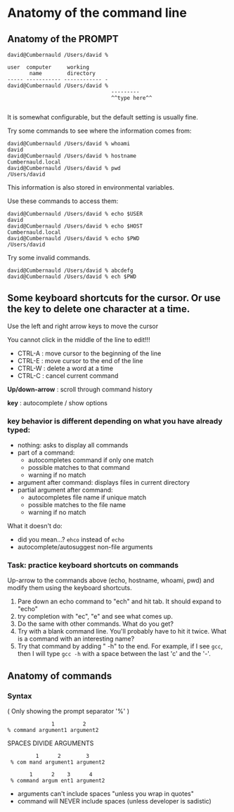 # Anatomy of the command line 

## Anatomy of the PROMPT
```
david@Cumbernauld /Users/david %
```


```
user  computer     working
       name        directory
----- ----------- ------------ -
david@Cumbernauld /Users/david %
                                 ---------
                                 ^^type here^^
                               
```

It is somewhat configurable, but the default setting is usually fine. 

Try some commands to see where the information comes from:

```
david@Cumbernauld /Users/david % whoami
david
david@Cumbernauld /Users/david % hostname
Cumbernauld.local
david@Cumbernauld /Users/david % pwd
/Users/david
```

This information is also stored in environmental variables. 

Use these commands to access them:

```
david@Cumbernauld /Users/david % echo $USER
david
david@Cumbernauld /Users/david % echo $HOST
Cumbernauld.local
david@Cumbernauld /Users/david % echo $PWD
/Users/david
```

Try some invalid commands.

```
david@Cumbernauld /Users/david % abcdefg
david@Cumbernauld /Users/david % ech $PWD
```

## Some keyboard shortcuts for the cursor. Or use the <delete> key to delete one character at a time. 

Use the left and right arrow keys to move the cursor

You cannot click in the middle of the line to edit!!! 

 - CTRL-A : move cursor to the beginning of the line
 - CTRL-E : move cursor to the end of the line
 - CTRL-W : delete a word at a time
 - CTRL-C : cancel current command

**Up/down-arrow** : scroll through command history

**<TAB> key** : autocomplete / show options

### <TAB> key behavior is different depending on what you have already typed:
 - nothing: asks to display all commands
 - part of a command: 
   - autocompletes command if only one match
   - possible matches to that command
   - warning if no match
 - argument after command: displays files in current directory
 - partial argument after command:
   - autocompletes file name if unique match
   - possible matches to the file name
   - warning if no match

What it doesn't do:
  - did you mean...? `ehco` instead of `echo`
  - autocomplete/autosuggest non-file arguments

### Task: practice keyboard shortcuts on commands

Up-arrow to the commands above (echo, hostname, whoami, pwd) and 
modify them using the keyboard shortcuts.
 1. Pare down an echo command to "ech" and hit tab. It should expand to "echo" 
 2. try <TAB> completion with "ec", "e" and see what comes up. 
 3. Do the same with other commands. What do you get?
 4. Try <TAB> with a blank command line. You'll probably have to hit it twice. What is a command with an interesting name?
 5. Try that command by adding " -h" to the end. For example, if I see `gcc`, then I will type `gcc -h` with a space between the last 'c' and the '-'.

## Anatomy of commands


### Syntax
       
( Only showing the prompt separator '%' )
  
```
              1         2
% command argument1 argument2                                
```

SPACES DIVIDE ARGUMENTS
       
```
         1      2        3
 % com mand argument1 argument2  
```

```
       1      2    3      4
 % command argum ent1 argument2  
```

- arguments can't include spaces "unless you wrap in quotes"
- command will NEVER include spaces (unless developer is sadistic)
       
      
